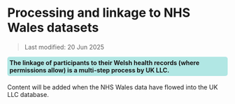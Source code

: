 # Processing and linkage to NHS Wales datasets
>Last modified: 20 Jun 2025
<div style="background-color: rgba(0, 178, 169, 0.3); padding: 5px; border-radius: 5px;"><strong>The linkage of participants to their Welsh health records (where permissions allow) is a multi-step process by UK LLC.</strong></div>  
<br>
 Content will be added when the NHS Wales data have flowed into the UK LLC database. 